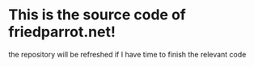 # This  is the source code of friedparrot.net!

the repository will be refreshed if I have time to finish the relevant code
